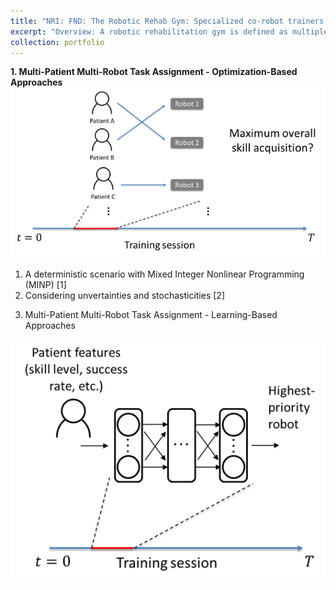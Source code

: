```yaml
---
title: "NRI: FND: The Robotic Rehab Gym: Specialized co-robot trainers working with multiple human trainees for optimal learning outcomes, sponsored by NSF, 2020-2025"
excerpt: "Overview: A robotic rehabilitation gym is defined as multiple patients training with multiple robots or passive sensorized devices in a group setting. Recent work with such gyms has shown positive rehabilitation outcomes; furthermore, such gyms allow a single therapist to supervise more than one patient, increasing cost-effectiveness. To allow more effective multipatient supervision in future robotic rehabilitation gyms, this project investigates automated systems that can dynamically assign patients to different robots within a session in order to optimize group rehabilitation outcome. <br/><img src='/images/robotic_gym_overview.png'>"
collection: portfolio
---
```


<b>1. Multi-Patient Multi-Robot Task Assignment - Optimization-Based Approaches</b><br/>
<img src='/images/robotic_gym_optimization.png'>
   1) A deterministic scenario with Mixed Integer Nonlinear Programming (MINP) [1]
   2) Considering unvertainties and stochasticities [2]
   
3. Multi-Patient Multi-Robot Task Assignment - Learning-Based Approaches
<img src='/images/robotic_gym_learning.png'>
